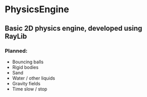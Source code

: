 # PhysicsEngine
## Basic 2D physics engine, developed using RayLib
### Planned:
* Bouncing balls
* Rigid bodies
* Sand
* Water / other liquids
* Gravity fields
* Time slow / stop
